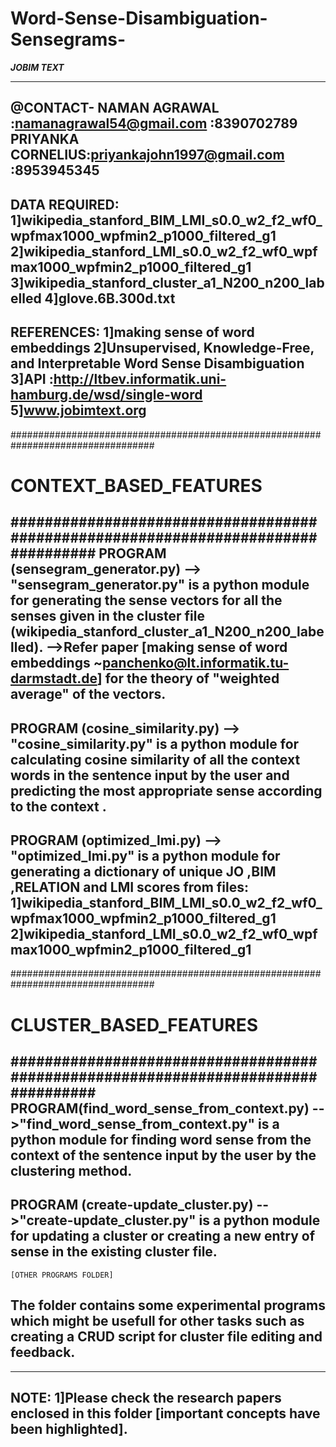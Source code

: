 # Word-Sense-Disambiguation-Sensegrams-
***JOBIM TEXT***

---------------------------------------------------------------------------------
@CONTACT-
NAMAN AGRAWAL	:namanagrawal54@gmail.com
		:8390702789
PRIYANKA CORNELIUS:priyankajohn1997@gmail.com
		:8953945345
----------------------------------------------------------------------------------

DATA REQUIRED:
1]wikipedia_stanford_BIM_LMI_s0.0_w2_f2_wf0_wpfmax1000_wpfmin2_p1000_filtered_g1
2]wikipedia_stanford_LMI_s0.0_w2_f2_wf0_wpfmax1000_wpfmin2_p1000_filtered_g1
3]wikipedia_stanford_cluster_a1_N200_n200_labelled
4]glove.6B.300d.txt
----------------------------------------------------------------------------------

REFERENCES:
1]making sense of word embeddings
2]Unsupervised, Knowledge-Free, and Interpretable
Word Sense Disambiguation
3]API :http://ltbev.informatik.uni-hamburg.de/wsd/single-word
5]www.jobimtext.org
----------------------------------------------------------------------------------


##################################################################################
#				CONTEXT_BASED_FEATURES				 #
##################################################################################
PROGRAM (sensegram_generator.py)
--> "sensegram_generator.py" is a python module for generating the sense vectors for all the senses given in the cluster file (wikipedia_stanford_cluster_a1_N200_n200_labelled).
-->Refer paper [making sense of word embeddings ~panchenko@lt.informatik.tu-darmstadt.de] for the theory of "weighted average" of the vectors.
----------------------------------------------------------------------------------
PROGRAM (cosine_similarity.py)
--> "cosine_similarity.py" is a python module for calculating cosine similarity of all the context words in the sentence input by the user and predicting the most appropriate sense according to the context .
----------------------------------------------------------------------------------
PROGRAM (optimized_lmi.py)
--> "optimized_lmi.py" is a python module for generating a dictionary of unique JO ,BIM ,RELATION and LMI scores from files: 1]wikipedia_stanford_BIM_LMI_s0.0_w2_f2_wf0_wpfmax1000_wpfmin2_p1000_filtered_g1
2]wikipedia_stanford_LMI_s0.0_w2_f2_wf0_wpfmax1000_wpfmin2_p1000_filtered_g1
----------------------------------------------------------------------------------


##################################################################################
#				CLUSTER_BASED_FEATURES				 #
##################################################################################
PROGRAM(find_word_sense_from_context.py)
-->"find_word_sense_from_context.py" is a python module for finding word sense from the context of the sentence input by the user by the clustering method.
-----------------------------------------------------------------------------------
PROGRAM (create-update_cluster.py)
-->"create-update_cluster.py" is a python module for updating a cluster or creating a new entry of sense in the existing cluster file.
------------------------------------------------------------------------------------
	[OTHER PROGRAMS FOLDER]
The folder contains some experimental programs which might be usefull for other tasks such as creating a CRUD script for cluster file editing and feedback.
------------------------------------------------------------------------------------- 



-------------------------------------------------------------------------------------
NOTE:
1]Please check the research papers enclosed in this folder [important concepts have been highlighted].
--------------------------------------------------------------------------------------


